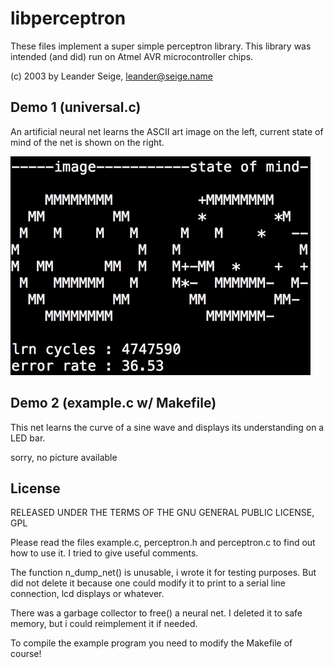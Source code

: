# libperceptron

These files implement a super simple perceptron library. This library was intended (and did) run on Atmel AVR
 microcontroller chips.

(c) 2003 by Leander Seige, leander@seige.name


## Demo 1 (universal.c)

An artificial neural net learns the ASCII art image on the left, current state of mind of the net is shown on the right.

![Alt Text](demo.gif)


## Demo 2 (example.c w/ Makefile)

This net learns the curve of a sine wave and displays its understanding on a LED bar.

sorry, no picture available

## License

RELEASED UNDER THE TERMS OF THE GNU GENERAL PUBLIC LICENSE, GPL

Please read the files example.c, perceptron.h and perceptron.c
to find out how to use it. I tried to give useful comments.

The function n_dump_net() is unusable, i wrote it for testing
purposes. But did not delete it because one could modify it to
print to a serial line connection, lcd displays or whatever.

There was a garbage collector to free() a neural net. I deleted
it to safe memory, but i could reimplement it if needed.

To compile the example program you need to modify the Makefile
of course!
